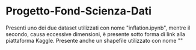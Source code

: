 # Progetto-Fond-Scienza-Dati
Presenti uno dei due dataset utilizzati con nome "inflation.ipynb", mentre il secondo, causa eccessive dimensioni, è presente sotto forma di link alla piattaforma Kaggle.
Presente anche un shapefile utilizzato con nome ""
